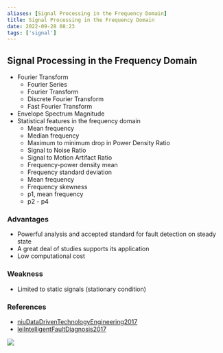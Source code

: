 ```yaml
---
aliases: [Signal Processing in the Frequency Domain]
title: Signal Processing in the Frequency Domain
date: 2022-09-28 08:23
tags: ['signal']
---
```


## Signal Processing in the Frequency Domain

- Fourier Transform
  - Fourier Series
  - Fourier Transform
  - Discrete Fourier Transform
  - Fast Fourier Transform
- Envelope Spectrum Magnitude
- Statistical features in the frequency domain
  - Mean frequency
  - Median frequency
  - Maximum to minimum drop in Power Density Ratio
  - Signal to Noise Ratio
  - Signal to Motion Artifact Ratio
  - Frequency-power density mean
  - Frequency standard deviation
  - Mean frequency
  - Frequency skewness
  - p1, mean frequency
  - p2 - p4

### Advantages

- Powerful analysis and accepted standard for fault detection on steady state
- A great deal of studies supports its application
- Low computational cost

### Weakness

- Limited to static signals (stationary condition)

### References

- [niuDataDrivenTechnologyEngineering2017](../zotero/niuDataDrivenTechnologyEngineering2017.md)
- [leiIntelligentFaultDiagnosis2017](../zotero/leiIntelligentFaultDiagnosis2017.md)


![](https://www.researchgate.net/publication/351995829/figure/tbl1/AS:1029506114539523@1622464793984/The-list-of-time-domain-frequency-domain-and-nonlinear-features-reviewed-in-this-work.png)
